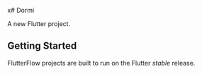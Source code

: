 x# Dormi

A new Flutter project.

## Getting Started

FlutterFlow projects are built to run on the Flutter _stable_ release.
